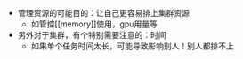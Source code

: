 - 管理资源的可能目的：让自己更容易排上集群资源
  - 如管控[[memory]]使用，gpu用量等
- 另外对于集群，有个特别需要注意的：时间
  - 如果单个任务时间太长，可能导致影响别人！别人都排不上